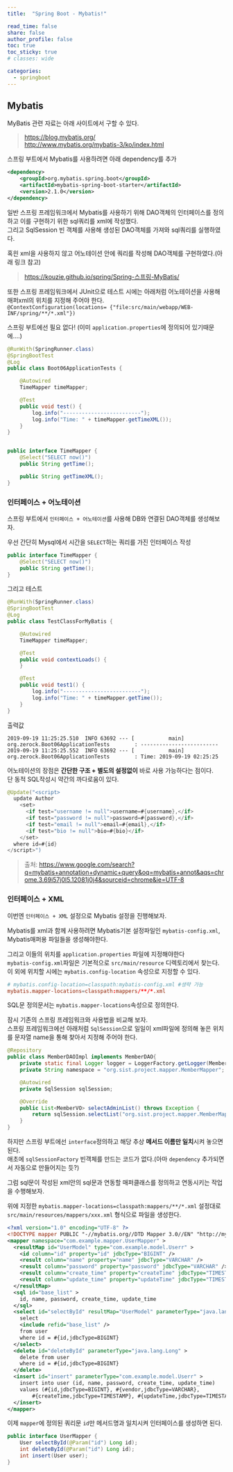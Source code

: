 ```yaml
---
title:  "Spring Boot - Mybatis!"

read_time: false
share: false
author_profile: false
toc: true
toc_sticky: true
# classes: wide

categories:
  - springboot
---
```


## Mybatis


MyBatis 관련 자료는 아래 사이트에서 구할 수 있다.  

> https://blog.mybatis.org/  
> http://www.mybatis.org/mybatis-3/ko/index.html  


스프링 부트에서 Mybatis를 사용하려면 아래 dependency를 추가  

```xml
<dependency>
    <groupId>org.mybatis.spring.boot</groupId>
    <artifactId>mybatis-spring-boot-starter</artifactId>
    <version>2.1.0</version>
</dependency>
```

일반 스프링 프레임워크에서 Mybatis를 사용하기 위해 DAO객체의 인터페이스를 정의하고 이를 구현하기 위한 sql쿼리를 xml에 작성했다.  
그리고 SqlSession 빈 객체를 사용해 생성된 DAO객체를 가져와 sql쿼리를 실행하였다.  

혹읜 xml을 사용하지 않고 어노테이션 안에 쿼리를 작성해 DAO객체를 구현하였다.(아래 링크 참고)  

> https://kouzie.github.io/spring/Spring-스프링-MyBatis/

  
또한 스프링 프레임워크에서 JUnit으로 테스트 시에는 아래처럼 어노테이션을 사용해 매퍼xml의 위치를 지정해 주어야 한다.  
`@ContextConfiguration(locations= {"file:src/main/webapp/WEB-INF/spring/**/*.xml"})`  

스프링 부트에선 필요 없다! (이미 `application.properties`에 정의되어 있기때문에....)

```java
@RunWith(SpringRunner.class)
@SpringBootTest
@Log
public class Boot06ApplicationTests {

    @Autowired
    TimeMapper timeMapper;

    @Test
    public void test() {
        log.info("-------------------------");
        log.info("Time: " + timeMapper.getTimeXML());
    }
}


public interface TimeMapper {
    @Select("SELECT now()")
    public String getTime();

    public String getTimeXML();
}

```

### 인터페이스 + 어노테이션


스프링 부트에서 `인터페이스 + 어노테이션`를 사용해 DB와 연결된 DAO객체를 생성해보자.  

우선 간단히 Mysql에서 시간을 `SELECT`하는 쿼리를 가진 인터페이스 작성

```java
public interface TimeMapper {
    @Select("SELECT now()")
    public String getTime();
}
```

그리고 테스트

```java
@RunWith(SpringRunner.class)
@SpringBootTest
@Log
public class TestClassForMyBatis {

    @Autowired
    TimeMapper timeMapper;

    @Test
    public void contextLoads() {
    }

    @Test
    public void test1() {
        log.info("-------------------------");
        log.info("Time: " + timeMapper.getTime());
    }
}
```

출력값  
```
2019-09-19 11:25:25.510  INFO 63692 --- [           main] org.zerock.Boot06ApplicationTests        : -------------------------
2019-09-19 11:25:25.552  INFO 63692 --- [           main] org.zerock.Boot06ApplicationTests        : Time: 2019-09-19 02:25:25
```

어노테이션의 장점은 **간단한 구조 + 별도의 설정없이** 바로 사용 가능하다는 점이다.  
단 동적 SQL작성시 약간의 까다로움이 있다.  


```java
@Update("<script>
  update Author
    <set>
      <if test="username != null">username=#{username},</if>
      <if test="password != null">password=#{password},</if>
      <if test="email != null">email=#{email},</if>
      <if test="bio != null">bio=#{bio}</if>
    </set>
  where id=#{id}
</script>")
```

> 출처: https://www.google.com/search?q=mybatis+annotation+dynamic+query&oq=mybatis+annot&aqs=chrome.3.69i57j0l5.12081j0j4&sourceid=chrome&ie=UTF-8   


### 인터페이스 + XML

이번엔 `인터페이스 + XML` 설정으로 Mybatis 설정을 진행해보자.  

Mybatis를 xml과 함께 사용하려면 Mybatis기본 설정파일인 `mybatis-config.xml`, 
Mybatis매퍼용 파일들을 생성해야한다.  

그리고 이들의 위치를 `application.properties` 파일에 지정해야한다  
`mybatis-config.xml`파일은 기본적으로 `src/main/resource` 디렉토리에서 찾는다.  
이 외에 위치할 시에는 `mybatis.config-location` 속성으로 지정할 수 있다.  

```conf
# mybatis.config-location=classpath:mybatis-config.xml #생략 가능
mybatis.mapper-locations=classpath:mappers/**/*.xml
```

SQL문 정의문서는 `mybatis.mapper-locations`속성으로 정의한다.  

잠시 기존의 스프링 프레임워크와 사용법을 비교해 보자.  
스프링 프레임워크에선 아래처럼 `SqlSession`으로 일일이 xml파일에 정의해 놓은 위치를 문자열 name을 통해 찾아서 지정해 주어야 한다.  

```java
@Repository
public class MemberDAOImpl implements MemberDAO{
	private static final Logger logger = LoggerFactory.getLogger(MemberDAOImpl.class);
	private String namespace = "org.sist.project.mapper.MemberMapper";

	@Autowired
	private SqlSession sqlSession;

	@Override
	public List<MemberVO> selectAdminList() throws Exception {
		return sqlSession.selectList("org.sist.project.mapper.MemberMapper.selectAdminList");
	}
}
```

하지만 스프링 부트에선 `interface`정의하고 해당 추상 **메서드 이름만 일치**시켜 놓으면 된다.  
애초에 `sqlSessionFactory` 빈객체를 만드는 코드가 없다.(아마 `dependency` 추가되면서 자동으로 만들어지는 듯?)

그럼 sql문이 작성된 xml안의 sql문과 연동할 매퍼클래스를 정의하고 연동시키는 작업을 수행해보자.  

위에 지정한 `mybatis.mapper-locations=classpath:mappers/**/*.xml` 설정대로 `src/main/resources/mappers/xxx.xml` 형식으로 파일을 생성한다.  

```xml
<?xml version="1.0" encoding="UTF-8" ?>
<!DOCTYPE mapper PUBLIC "-//mybatis.org//DTD Mapper 3.0//EN" "http://mybatis.org/dtd/mybatis-3-mapper.dtd" >
<mapper namespace="com.example.mapper.UserMapper" >
  <resultMap id="UserModel" type="com.example.model.Userr" >
    <id column="id" property="id" jdbcType="BIGINT" />
    <result column="name" property="name" jdbcType="VARCHAR" />
    <result column="password" property="password" jdbcType="VARCHAR" />
    <result column="create_time" property="createTime" jdbcType="TIMESTAMP" />
    <result column="update_time" property="updateTime" jdbcType="TIMESTAMP" />
  </resultMap>
  <sql id="base_list" >
    id, name, password, create_time, update_time
  </sql>
  <select id="selectById" resultMap="UserModel" parameterType="java.lang.Long">
    select 
    <include refid="base_list" />
    from user
    where id = #{id,jdbcType=BIGINT}
  </select>
  <delete id="deleteById" parameterType="java.lang.Long" >
    delete from user
    where id = #{id,jdbcType=BIGINT}
  </delete>
  <insert id="insert" parameterType="com.example.model.Userr" >
    insert into user (id, name, password, create_time, update_time)
    values (#{id,jdbcType=BIGINT}, #{vendor,jdbcType=VARCHAR},
        #{createTime,jdbcType=TIMESTAMP}, #{updateTime,jdbcType=TIMESTAMP})
  </insert>
</mapper>
```

이제 `mapper`에 정의된 쿼리문 `id`만 메서드명과 일치시켜 인터페이스를 생성하면 된다.  

```java
public interface UserMapper {
    User selectById(@Param("id") Long id);
    int deleteById(@Param("id") Long id);
    int insert(User user);
}
```